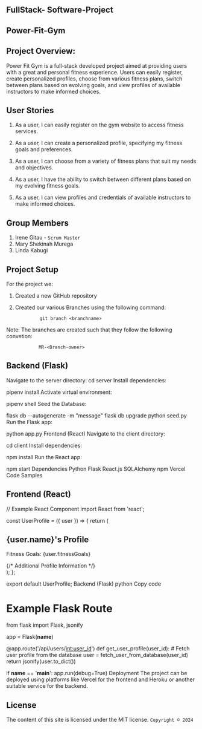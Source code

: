 ## FullStack- Software-Project
## Power-Fit-Gym

## Project Overview:
Power Fit Gym is a full-stack developed project aimed at providing users with a great and personal fitness experience. Users can easily register, create personalized profiles, choose from various fitness plans, switch between plans based on evolving goals, and view profiles of available instructors to make informed choices.

## User Stories

1. As a user, I can easily register on the gym website to access fitness services.

2. As a user, I can create a personalized profile, specifying my fitness goals and preferences.

3. As a user, I can choose from a variety of fitness plans that suit my needs and objectives.

4. As a user, I have the ability to switch between different plans based on my evolving fitness goals.

5. As a user, I can view profiles and credentials of available instructors to make informed choices.

## Group Members

1. Irene Gitau - `Scrum Master`
2. Mary Shekinah Murega 
3. Linda Kabugi

## Project Setup

For the project we:
1. Created a new GitHub repository
2. Created our various Branches using the following command:

                git branch <branchname>

Note: The branches are created such that they follow the following convetion:

                MR-<Branch-owner>

## Backend (Flask)

Navigate to the server directory:
cd server
Install dependencies:

pipenv install 
Activate virtual environment:

pipenv shell
Seed the Database:

flask db --autogenerate -m "message"
flask db upgrade
python seed.py
Run the Flask app:


python app.py
Frontend (React)
Navigate to the client directory:


cd client
Install dependencies:


npm install
Run the React app:


npm start
Dependencies
Python
Flask
React.js
SQLAlchemy
npm
Vercel
Code Samples

## Frontend (React)


// Example React Component
import React from 'react';

const UserProfile = ({ user }) => {
  return (
    <div>
      <h2>{user.name}'s Profile</h2>
      <p>Fitness Goals: {user.fitnessGoals}</p>
      {/* Additional Profile Information */}
    </div>
  );
};

export default UserProfile;
Backend (Flask)
python
Copy code
# Example Flask Route
from flask import Flask, jsonify

app = Flask(__name__)

@app.route('/api/users/<int:user_id>')
def get_user_profile(user_id):
    # Fetch user profile from the database
    user = fetch_user_from_database(user_id)
    return jsonify(user.to_dict())

if __name__ == '__main__':
    app.run(debug=True)
Deployment
The project can be deployed using platforms like Vercel for the frontend and Heroku or another suitable service for the backend.

## License
The content of this site is licensed under the MIT license.
`Copyright © 2024`

